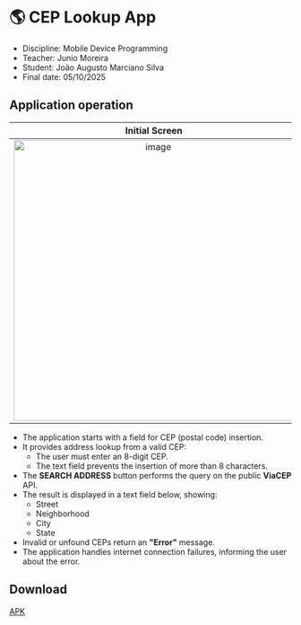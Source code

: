 # 🌎 CEP Lookup App
- Discipline: Mobile Device Programming
- Teacher: Junio Moreira
- Student: João Augusto Marciano Silva
- Final date: 05/10/2025

## Application operation

| Initial Screen | Query Example | Error Example |
|:---:|:---:|:---:|
| <img height="500" alt="image" src="https://github.com/user-attachments/assets/76394c32-1a2a-4572-beec-7416a2bc7bd7" /> | <img height="500" alt="image" src="https://github.com/user-attachments/assets/15dd635f-7ad1-44ee-b460-2daaf685b971" /> | <img height="500" alt="image" src="https://github.com/user-attachments/assets/838a20ff-c084-4dc2-ac80-7758c6597932" /> |




- The application starts with a field for CEP (postal code) insertion.
- It provides address lookup from a valid CEP:
  - The user must enter an 8-digit CEP.
  - The text field prevents the insertion of more than 8 characters.
- The **SEARCH ADDRESS** button performs the query on the public **ViaCEP** API.
- The result is displayed in a text field below, showing:
  - Street
  - Neighborhood
  - City
  - State
- Invalid or unfound CEPs return an **"Error"** message.
- The application handles internet connection failures, informing the user about the error.

## Download

[APK](https://github.com/joaomarcianodev/DM-Prova2/blob/main/ConsultarCEP-v1.0.apk)
